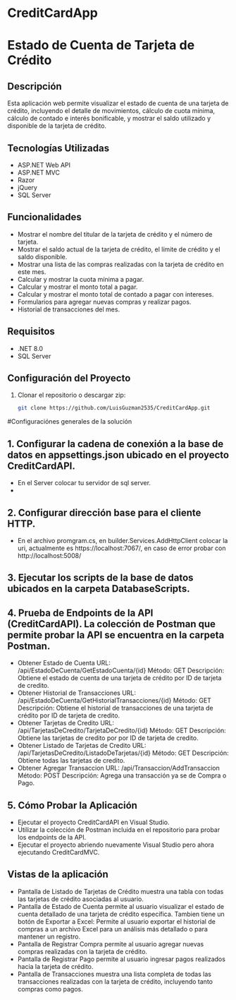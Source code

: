 # CreditCardApp
# Estado de Cuenta de Tarjeta de Crédito

## Descripción
Esta aplicación web permite visualizar el estado de cuenta de una tarjeta de crédito, incluyendo el detalle de movimientos, cálculo de cuota mínima, cálculo de contado e interés bonificable, y mostrar el saldo utilizado y disponible de la tarjeta de crédito.

## Tecnologías Utilizadas
- ASP.NET Web API
- ASP.NET MVC
- Razor
- jQuery
- SQL Server

## Funcionalidades
- Mostrar el nombre del titular de la tarjeta de crédito y el número de tarjeta.
- Mostrar el saldo actual de la tarjeta de crédito, el límite de crédito y el saldo disponible.
- Mostrar una lista de las compras realizadas con la tarjeta de crédito en este mes.
- Calcular y mostrar la cuota mínima a pagar.
- Calcular y mostrar el monto total a pagar.
- Calcular y mostrar el monto total de contado a pagar con intereses.
- Formularios para agregar nuevas compras y realizar pagos.
- Historial de transacciones del mes.

## Requisitos
- .NET 8.0
- SQL Server

## Configuración del Proyecto
1. Clonar el repositorio o descargar zip:
   ```bash
   git clone https://github.com/LuisGuzman2535/CreditCardApp.git

#Configuraciónes generales de la solución
## 1. Configurar la cadena de conexión a la base de datos en appsettings.json ubicado en el proyecto CreditCardAPI.
- En el Server colocar tu servidor de sql server.
- 
## 2. Configurar dirección base para el cliente HTTP.
- En el archivo promgram.cs, en builder.Services.AddHttpClient colocar la uri, actualmente es https://localhost:7067/, en caso de error probar con http://localhost:5008/

## 3. Ejecutar los scripts de la base de datos ubicados en la carpeta DatabaseScripts.
## 4. Prueba de Endpoints de la API (CreditCardAPI). La colección de Postman que permite probar  la API se encuentra en la carpeta Postman.
- Obtener Estado de Cuenta
   URL: /api/EstadoDeCuenta/GetEstadoCuenta/{id}
   Método: GET
   Descripción: Obtiene el estado de cuenta de una tarjeta de crédito por ID de tarjeta de credito.
- Obtener Historial de Transacciones
   URL: /api/EstadoDeCuenta/GetHistorialTransacciones/{id}
   Método: GET
   Descripción: Obtiene el historial de transacciones de una tarjeta de crédito por ID de tarjeta de credito.
- Obtener Tarjetas de Credito
   URL: /api/TarjetasDeCredito/TarjetaDeCredito/{id}
   Método: GET
   Descripción: Obtiene las tarjetas de credito por por ID de tarjeta de credito.
- Obtener Listado de Tarjetas de Credito
   URL: /api/TarjetasDeCredito/ListadoDeTarjetas/{id}
   Método: GET
   Descripción: Obtiene todas las tarjetas de credito.
- Obtener Agregar Transaccion
   URL: /api/Transaccion/AddTransaccion
   Método: POST
   Descripción: Agrega una transacción ya se de Compra o Pago.
  
## 5. Cómo Probar la Aplicación
- Ejecutar el proyecto CreditCardAPI en Visual Studio.
- Utilizar la colección de Postman incluida en el repositorio para probar los endpoints de la API.
- Ejecutar el proyecto abriendo nuevamente Visual Studio pero ahora ejecutando CreditCardMVC.
  
## Vistas de la aplicación 
- Pantalla de Listado de Tarjetas de Crédito muestra una tabla con todas las tarjetas de crédito asociadas al usuario.
- Pantalla de Estado de Cuenta permite al usuario visualizar el estado de cuenta detallado de una tarjeta de crédito específica. Tambien tiene un botón de Exportar a Excel: Permite al usuario exportar el historial de compras a un archivo Excel para un análisis más detallado o para mantener un registro.
- Pantalla de Registrar Compra permite al usuario agregar nuevas compras realizadas con la tarjeta de crédito.
- Pantalla de Registrar Pago permite al usuario ingresar pagos realizados hacia la tarjeta de crédito.
- Pantalla de Transacciones muestra una lista completa de todas las transacciones realizadas con la tarjeta de crédito, incluyendo tanto compras como pagos.
  
